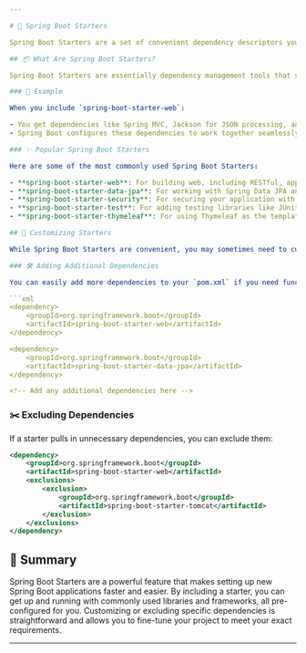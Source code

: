```yaml
---

# 🚀 Spring Boot Starters

Spring Boot Starters are a set of convenient dependency descriptors you can include in your project to get a fully configured Spring application up and running quickly. These starters include a curated set of libraries that work well together and are commonly used in Spring Boot applications.

## 📦 What Are Spring Boot Starters?

Spring Boot Starters are essentially dependency management tools that simplify the process of adding common dependencies to your project. By including a starter, you pull in a set of transitive dependencies that are automatically configured for you.

### 📘 Example

When you include `spring-boot-starter-web`:

- You get dependencies like Spring MVC, Jackson for JSON processing, and embedded Tomcat server.
- Spring Boot configures these dependencies to work together seamlessly.

### ✨ Popular Spring Boot Starters

Here are some of the most commonly used Spring Boot Starters:

- **spring-boot-starter-web**: For building web, including RESTful, applications using Spring MVC. Uses Tomcat as the default embedded container.
- **spring-boot-starter-data-jpa**: For working with Spring Data JPA and Hibernate. Helps with database interaction using JPA.
- **spring-boot-starter-security**: For securing your application with Spring Security.
- **spring-boot-starter-test**: For adding testing libraries like JUnit, Hamcrest, and Mockito.
- **spring-boot-starter-thymeleaf**: For using Thymeleaf as the templating engine in web applications.

## 🔧 Customizing Starters

While Spring Boot Starters are convenient, you may sometimes need to customize the dependencies:

### 🛠️ Adding Additional Dependencies

You can easily add more dependencies to your `pom.xml` if you need functionality that is not covered by the starter:

```xml
<dependency>
    <groupId>org.springframework.boot</groupId>
    <artifactId>spring-boot-starter-web</artifactId>
</dependency>

<dependency>
    <groupId>org.springframework.boot</groupId>
    <artifactId>spring-boot-starter-data-jpa</artifactId>
</dependency>

<!-- Add any additional dependencies here -->
```

### ✂️ Excluding Dependencies

If a starter pulls in unnecessary dependencies, you can exclude them:

```xml
<dependency>
    <groupId>org.springframework.boot</groupId>
    <artifactId>spring-boot-starter-web</artifactId>
    <exclusions>
        <exclusion>
            <groupId>org.springframework.boot</groupId>
            <artifactId>spring-boot-starter-tomcat</artifactId>
        </exclusion>
    </exclusions>
</dependency>
```

## 📜 Summary

Spring Boot Starters are a powerful feature that makes setting up new Spring Boot applications faster and easier. By including a starter, you can get up and running with commonly used libraries and frameworks, all pre-configured for you. Customizing or excluding specific dependencies is straightforward and allows you to fine-tune your project to meet your exact requirements.

---
```

